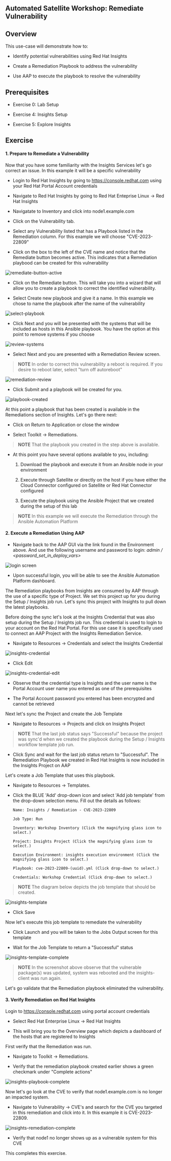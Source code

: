 Automated Satellite Workshop: Remediate Vulnerability
----------------------------------------------------------------------


Overview
-----------------------------------------------------------------

This use-case will demonstrate how to:

-   Identify potential vulnerabilities using Red Hat Insights

-   Create a Remediation Playbook to address the vulnerability

-   Use AAP to execute the playbook to resolve the vulnerability

Prerequisites
-----------------------------------------------------------------

-   Exercise 0: Lab Setup

-   Exercise 4: Insights Setup

-   Exercise 5: Explore Insights


Exercise
-----------------------------------------------------------------


#### 1\. Prepare to Remediate a Vulnerability 

Now that you have some familiarity with the Insights Services let's go correct an issue.  In this example it will be a specific vulnerability

- Login to Red Hat Insights by going to https://console.redhat.com using your Red Hat Portal Account credentials

- Navigate to Red Hat Insights by going to Red Hat Enteprise Linux -> Red Hat Insights

- Navigatate to Inventory and click into node1.example.com

- Click on the Vulnerability tab.  

- Select any Vulnerability listed that has a Playbook listed in the Remediation column.  For this example we will choose "CVE-2023-22809"

- Click on the box to the left of the CVE name and notice that the Remediate button becomes active.  This indicates that a Remediation playbood can be created for this vulnerability

![remediate-button-active](images/6-remediatevulnerability-remediate-button.png)

-   Click on the Remediate button.  This will take you into a wizard that will allow you to create a playbook to correct the identified vulnerability.

-    Select Create new playbook and give it a name.  In this example we chose to name the playbook after the name of the vulnerability


![select-playbook](images/6-remediatevulnerability-select-playbook.png)    


-   Click Next and you will be presented with the systems that will be included as hosts in this Ansible playbook.  You have the option at this point to remove systems if you choose

![review-systems](images/6-remediatevulnerability-review-systems.png)

-   Select Next and you are presented with a Remediation Review screen.  

> **NOTE** In order to correct this vulnerability a reboot is required.  If you desire to reboot later, select "turn off autoreboot"

![remediation-review](images/6-remediatevulnerability-remediation-review.png)

-   Click Submit and a playbook will be created for you.  

    
![playbook-created](images/6-remediatevulnerability-playbook-created.png)
    
    
At this point a playbook that has been created is available in the Remediations section of Insights.  Let's go there next:

-   Click on Return to Application or close the window

-   Select Toolkit -> Remediations.  

> **NOTE** That the playbook you created in the step above is available.  

-   At this point you have several options available to you, including:

    1. Download the playbook and execute it from an Ansible node in your environment

    2. Execute through Satellite or directly on the host if you have either the Cloud Connector configured on Satellite or Red Hat Connector configured

    3. Execute the playbook using the Ansible Project that we created during the setup of this lab

> **NOTE** In this example we will execute the Remediation through the Ansible Automation Platform


#### 2\. Execute a Remediation Using AAP

-   Navigate back to the AAP GUI via the link found in the Environment above. And use the following username and password to login: *admin / <password_set_in_deploy_vars>*

![login screen](images/6-remediatevulnerability-aap2-login.png)

-   Upon successful login, you will be able to see the Ansible Automation Platform dashboard.

The Remediation playbooks from Insights are consumed by AAP through the use of a specific type of Project.  We set this project up for you during the Setup / Insights job run.  Let's sync this project with Insights to pull down the latest playbooks.

Before doing the sync let's look at the Insights Credential that was also setup during the Setup / Insights job run.  This credential is used to login to your account on the Red Hat Portal.  For this use case it is specifically used to connect an AAP Project with the Insights Remediation Service.

-   Navigate to Resources -> Credentials and select the Insights Credential

![insights-credential](images/6-remediatevulnerability-credential.png)

-   Click Edit

![insights-credential-edit](images/6-remediatevulnerability-credential-edit.png)

-   Observe that the credential type is Insights and the user name is the Portal Account user name you entered as one of the prerequisites

-   The Portal Account password you entered has been encrypted and cannot be retrieved

Next let's sync the Project and create the Job Template

-   Navigate to Resources -> Projects and click on Insights Project

> **NOTE** That the last job status says "Successful" because the project was sync'd when we created the playbook during the Setup / Insights workflow template job run.

-   Click Sync and wait for the last job status return to "Successful".  The Remediation Playbook we created in Red Hat Insights is now included in the Insights Project on AAP

Let's create a Job Template that uses this playbook.  

-   Navigate to Resources -> Templates.  

-   Click the BLUE 'Add' drop-down icon and select 'Add job template' from the drop-down selection menu. Fill out the details as follows:

        Name: Insights / Remediation - CVE-2023-22809

        Job Type: Run

        Inventory: Workshop Inventory (Click the magnifying glass icon to select.)

        Project: Insights Project (Click the magnifying glass icon to select.)

        Execution Environment: insights execution environment (Click the
        magnifying glass icon to select.)

        Playbook: cve-2023-22809-(uuid).yml (Click drop-down to select.)

        Credentials: Workshop Credential (Click drop-down to select.)

> **NOTE** The diagram below depicts the job template that should be created.



![insights-template](images/6-remediatevulnerability-insights-template.png)

-   Click Save

Now let's execute this job template to remediate the vulnerability

-   Click Launch and you will be taken to the Jobs Output screen for this template

-   Wait for the Job Template to return a "Successful" status

![insights-template-complete](images/6-remediatevulnerability-template-complete.png)

> **NOTE** In the screenshot above observe that the vulnerable package(s) was updated, system was rebooted and the insights-client was run again. 


Let's go validate that the Remediation playbook eliminated the vulnerability.

#### 3\. Verify Remediation on Red Hat Insights

Login to https://console.redhat.com using portal account credentials

-   Select Red Hat Enterprise Linux -> Red Hat Insights

-   This will bring you to the Overview page which depicts a dashboard of the hosts that are registered to Insights

First verify that the Remediation was run.  

-   Navigate to Toolkit -> Remediations.  

-   Verify that the remediation playbook created earlier shows a green checkmark under "Complete actions"

![insights-playbook-complete](images/6-remediatevulnerability-remediation-playbook-complete.png)


Now let's go look at the CVE to verify that node1.example.com is no longer an impacted system.

-   Navigate to Vulnerability -> CVE's and search for the CVE you targeted in this remediation and click into it.  In this example it is CVE-2023-22809.


![insights-remediation-complete](images/6-remediatevulnerability-cve-remediation-complete.png)


-   Verify that node1 no longer shows up as a vulnerable system for this CVE

This completes this exercise.



